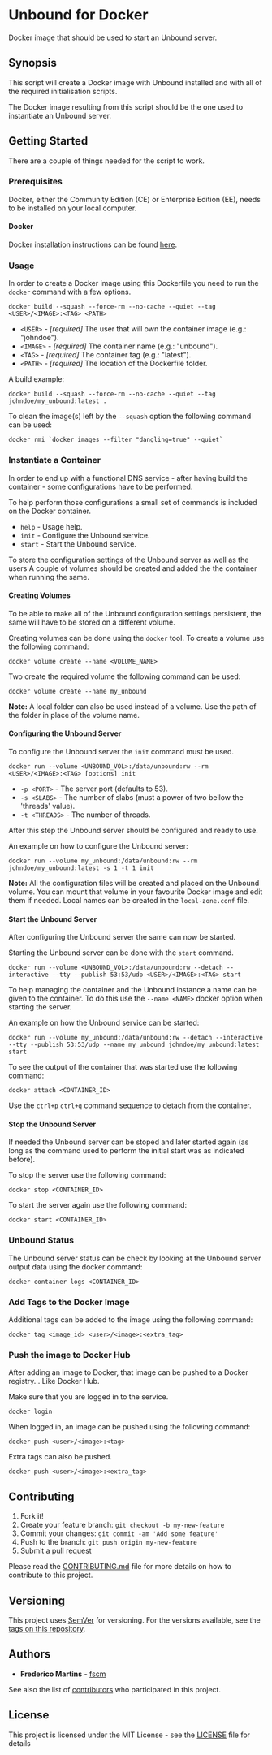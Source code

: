 # Unbound for Docker

Docker image that should be used to start an Unbound server.

## Synopsis

This script will create a Docker image with Unbound installed and with all
of the required initialisation scripts.

The Docker image resulting from this script should be the one used to
instantiate an Unbound server.

## Getting Started

There are a couple of things needed for the script to work.

### Prerequisites

Docker, either the Community Edition (CE) or Enterprise Edition (EE), needs to
be installed on your local computer.

#### Docker

Docker installation instructions can be found
[here](https://docs.docker.com/install/).

### Usage

In order to create a Docker image using this Dockerfile you need to run the
`docker` command with a few options.

```
docker build --squash --force-rm --no-cache --quiet --tag <USER>/<IMAGE>:<TAG> <PATH>
```

* `<USER>` - *[required]* The user that will own the container image (e.g.: "johndoe").
* `<IMAGE>` - *[required]* The container name (e.g.: "unbound").
* `<TAG>` - *[required]* The container tag (e.g.: "latest").
* `<PATH>` - *[required]* The location of the Dockerfile folder.

A build example:

```
docker build --squash --force-rm --no-cache --quiet --tag johndoe/my_unbound:latest .
```

To clean the _<none>_ image(s) left by the `--squash` option the following
command can be used:

```
docker rmi `docker images --filter "dangling=true" --quiet`
```

### Instantiate a Container

In order to end up with a functional DNS service - after having build
the container - some configurations have to be performed.

To help perform those configurations a small set of commands is included on the
Docker container.

- `help` - Usage help.
- `init` - Configure the Unbound service.
- `start` - Start the Unbound service.

To store the configuration settings of the Unbound server as well as the users
A couple of volumes should be created and added the the container when running
the same.

#### Creating Volumes

To be able to make all of the Unbound configuration settings persistent, the
same will have to be stored on a different volume.

Creating volumes can be done using the `docker` tool. To create a volume use
the following command:

```
docker volume create --name <VOLUME_NAME>
```

Two create the required volume the following command can be used:

```
docker volume create --name my_unbound
```

**Note:** A local folder can also be used instead of a volume. Use the path of
the folder in place of the volume name.

#### Configuring the Unbound Server

To configure the Unbound server the `init` command must be used.

```
docker run --volume <UNBOUND_VOL>:/data/unbound:rw --rm <USER>/<IMAGE>:<TAG> [options] init
```

* `-p <PORT>` - The server port (defaults to 53).
* `-s <SLABS>` - The number of slabs (must a power of two bellow the 'threads' value).
* `-t <THREADS>` - The number of threads.

After this step the Unbound server should be configured and ready to use.

An example on how to configure the Unbound server:

```
docker run --volume my_unbound:/data/unbound:rw --rm johndoe/my_unbound:latest -s 1 -t 1 init
```

**Note:** All the configuration files will be created and placed on the Unbound
volume. You can mount that volume in your favourite Docker image and edit them
if needed. Local names can be created in the `local-zone.conf` file.

#### Start the Unbound Server

After configuring the Unbound server the same can now be started.

Starting the Unbound server can be done with the `start` command.

```
docker run --volume <UNBOUND_VOL>:/data/unbound:rw --detach --interactive --tty --publish 53:53/udp <USER>/<IMAGE>:<TAG> start
```

To help managing the container and the Unbound instance a name can be given to
the container. To do this use the `--name <NAME>` docker option when starting
the server.

An example on how the Unbound service can be started:

```
docker run --volume my_unbound:/data/unbound:rw --detach --interactive --tty --publish 53:53/udp --name my_unbound johndoe/my_unbound:latest start
```

To see the output of the container that was started use the following command:

```
docker attach <CONTAINER_ID>
```

Use the `ctrl+p` `ctrl+q` command sequence to detach from the container.

#### Stop the Unbound Server

If needed the Unbound server can be stoped and later started again (as long as
the command used to perform the initial start was as indicated before).

To stop the server use the following command:

```
docker stop <CONTAINER_ID>
```

To start the server again use the following command:

```
docker start <CONTAINER_ID>
```

### Unbound Status

The Unbound server status can be check by looking at the Unbound server output
data using the docker command:

```
docker container logs <CONTAINER_ID>
```

### Add Tags to the Docker Image

Additional tags can be added to the image using the following command:

```
docker tag <image_id> <user>/<image>:<extra_tag>
```

### Push the image to Docker Hub

After adding an image to Docker, that image can be pushed to a Docker registry... Like Docker Hub.

Make sure that you are logged in to the service.

```
docker login
```

When logged in, an image can be pushed using the following command:

```
docker push <user>/<image>:<tag>
```

Extra tags can also be pushed.

```
docker push <user>/<image>:<extra_tag>
```

## Contributing

1. Fork it!
2. Create your feature branch: `git checkout -b my-new-feature`
3. Commit your changes: `git commit -am 'Add some feature'`
4. Push to the branch: `git push origin my-new-feature`
5. Submit a pull request

Please read the [CONTRIBUTING.md](CONTRIBUTING.md) file for more details on how
to contribute to this project.

## Versioning

This project uses [SemVer](http://semver.org/) for versioning. For the versions
available, see the [tags on this repository](https://github.com/fscm/docker-unbound/tags).

## Authors

* **Frederico Martins** - [fscm](https://github.com/fscm)

See also the list of [contributors](https://github.com/fscm/docker-unbound/contributors)
who participated in this project.

## License

This project is licensed under the MIT License - see the [LICENSE](LICENSE)
file for details

